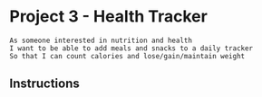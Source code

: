 # Project 3 - Health Tracker

```
As someone interested in nutrition and health
I want to be able to add meals and snacks to a daily tracker
So that I can count calories and lose/gain/maintain weight
```

## Instructions

